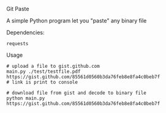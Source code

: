Git Paste

A simple Python program let you "paste" any binary file

Dependencies:

```
requests
```

Usage

```
# upload a file to gist.github.com
main.py ./test/testfile.pdf
https://gist.github.com/85561d0560b3da76feb8e8fa4c0beb7f
# link is print to console

# download file from gist and decode to binary file
python main.py https://gist.github.com/85561d0560b3da76feb8e8fa4c0beb7f

```